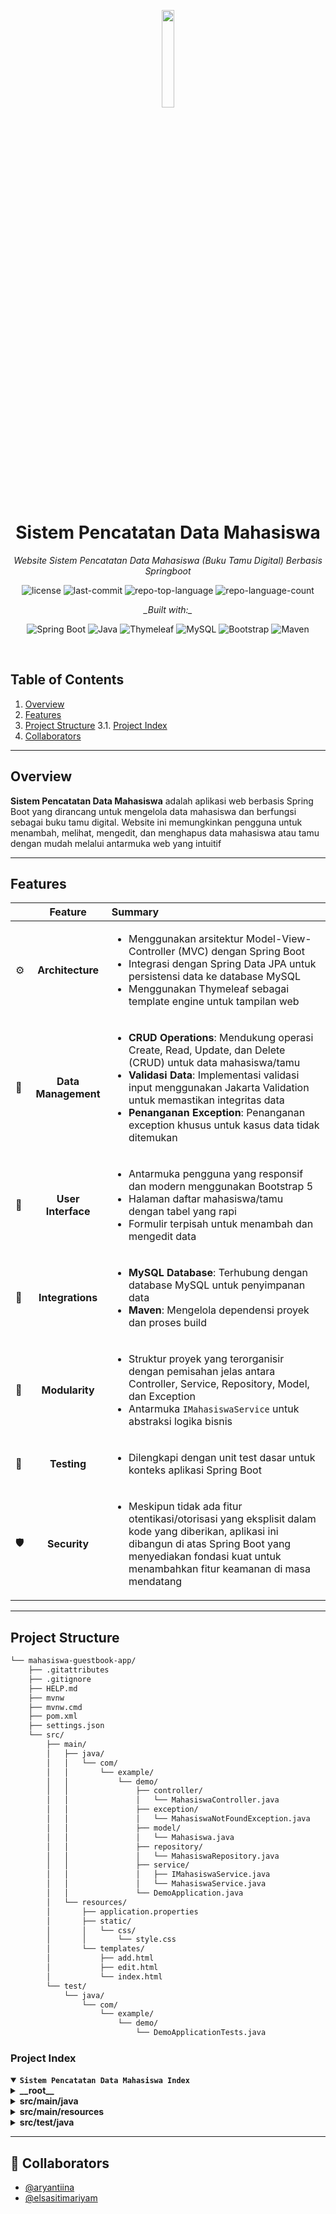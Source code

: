 <p align="center">
  <img src="https://media3.giphy.com/media/v1.Y2lkPTc5MGI3NjExMGM2MmJ2OWF6MmE1amttMTF6ZTBlcnN1cXByOXNtMTdxaHJkMmtoaCZlcD12MV9pbnRlcm5hbF9naWZfYnlfaWQmY3Q9cw/JwOUH7TbHFHg3LnX18/giphy.gif" width="20%" />
</p>
<p align="center">
    <h1 align="center">Sistem Pencatatan Data Mahasiswa</h1>
</p>
<p align="center">
    <em>Website Sistem Pencatatan Data Mahasiswa (Buku Tamu Digital) Berbasis Springboot</em>
</p>
<p align="center">
	<img src="https://img.shields.io/github/license/dazidhan/ManajemenData?style=flat-square&logo=opensourceinitiative&logoColor=white&color=009688" alt="license">
	<img src="https://img.shields.io/github/last-commit/dazidhan/ManajemenData?style=flat-square&logo=git&logoColor=white&color=009688" alt="last-commit">
	<img src="https://img.shields.io/github/languages/top/dazidhan/ManajemenData?style=flat-square&color=009688" alt="repo-top-language">
	<img src="https://img.shields.io/github/languages/count/dazidhan/ManajemenData?style=flat-square&color=009688" alt="repo-language-count">
</p>
<p align="center">
		<em>_Built with:_</em>
</p>
<p align="center">
	<img src="https://img.shields.io/badge/Spring_Boot-6DB33F?style=flat-square&logo=spring-boot&logoColor=white" alt="Spring Boot">
	<img src="https://img.shields.io/badge/Java-007396?style=flat-square&logo=java&logoColor=white" alt="Java">
	<img src="https://img.shields.io/badge/Thymeleaf-005F0F?style=flat-square&logo=thymeleaf&logoColor=white" alt="Thymeleaf">
	<img src="https://img.shields.io/badge/MySQL-4479A1?style=flat-square&logo=mysql&logoColor=white" alt="MySQL">
	<img src="https://img.shields.io/badge/Bootstrap-7952B3?style=flat-square&logo=bootstrap&logoColor=white" alt="Bootstrap">
	<img src="https://img.shields.io/badge/Maven-C71A36?style=flat-square&logo=apache-maven&logoColor=white" alt="Maven">
</p>
<br>

## Table of Contents

1. [Overview](#overview)
2. [Features](#features)
3. [Project Structure](#project-structure)
  3.1. [Project Index](#project-index)
4. [Collaborators](#-collaborators)
   
---

## Overview

**Sistem Pencatatan Data Mahasiswa** adalah aplikasi web berbasis Spring Boot yang dirancang untuk mengelola data mahasiswa dan berfungsi sebagai buku tamu digital. Website ini memungkinkan pengguna untuk menambah, melihat, mengedit, dan menghapus data mahasiswa atau tamu dengan mudah melalui antarmuka web yang intuitif

---

## Features

| | Feature | Summary |
| :--- | :---: | :--- |
| ⚙️ | **Architecture** | <ul><li>Menggunakan arsitektur Model-View-Controller (MVC) dengan Spring Boot</li><li>Integrasi dengan Spring Data JPA untuk persistensi data ke database MySQL</li><li>Menggunakan Thymeleaf sebagai template engine untuk tampilan web</li></ul> |
| 🔩 | **Data Management** | <ul><li>**CRUD Operations**: Mendukung operasi Create, Read, Update, dan Delete (CRUD) untuk data mahasiswa/tamu</li><li>**Validasi Data**: Implementasi validasi input menggunakan Jakarta Validation untuk memastikan integritas data</li><li>**Penanganan Exception**: Penanganan exception khusus untuk kasus data tidak ditemukan</li></ul> |
| 📄 | **User Interface** | <ul><li>Antarmuka pengguna yang responsif dan modern menggunakan Bootstrap 5</li><li>Halaman daftar mahasiswa/tamu dengan tabel yang rapi</li><li>Formulir terpisah untuk menambah dan mengedit data</li></ul> |
| 🔌 | **Integrations** | <ul><li>**MySQL Database**: Terhubung dengan database MySQL untuk penyimpanan data</li><li>**Maven**: Mengelola dependensi proyek dan proses build</li></ul> |
| 🧩 | **Modularity** | <ul><li>Struktur proyek yang terorganisir dengan pemisahan jelas antara Controller, Service, Repository, Model, dan Exception</li><li>Antarmuka `IMahasiswaService` untuk abstraksi logika bisnis</li></ul> |
| 🧪 | **Testing** | <ul><li>Dilengkapi dengan unit test dasar untuk konteks aplikasi Spring Boot</li></ul> |
| 🛡️ | **Security** | <ul><li>Meskipun tidak ada fitur otentikasi/otorisasi yang eksplisit dalam kode yang diberikan, aplikasi ini dibangun di atas Spring Boot yang menyediakan fondasi kuat untuk menambahkan fitur keamanan di masa mendatang</li></ul> |

---

## Project Structure

```sh
└── mahasiswa-guestbook-app/
    ├── .gitattributes
    ├── .gitignore
    ├── HELP.md
    ├── mvnw
    ├── mvnw.cmd
    ├── pom.xml
    ├── settings.json
    └── src/
        ├── main/
        │   ├── java/
        │   │   └── com/
        │   │       └── example/
        │   │           └── demo/
        │   │               ├── controller/
        │   │               │   └── MahasiswaController.java
        │   │               ├── exception/
        │   │               │   └── MahasiswaNotFoundException.java
        │   │               ├── model/
        │   │               │   └── Mahasiswa.java
        │   │               ├── repository/
        │   │               │   └── MahasiswaRepository.java
        │   │               ├── service/
        │   │               │   ├── IMahasiswaService.java
        │   │               │   └── MahasiswaService.java
        │   │               └── DemoApplication.java
        │   └── resources/
        │       ├── application.properties
        │       ├── static/
        │       │   └── css/
        │       │       └── style.css
        │       └── templates/
        │           ├── add.html
        │           ├── edit.html
        │           └── index.html
        └── test/
            └── java/
                └── com/
                    └── example/
                        └── demo/
                            └── DemoApplicationTests.java
```

### Project Index

<details open>
	<summary><b><code>Sistem Pencatatan Data Mahasiswa Index</code></b></summary>
	<details> <!-- __root__ Submodule -->
		<summary><b>__root__</b></summary>
		<blockquote>
			<table>
			<tr>
				<td><b><a href='MultipleFiles/pom.xml'>pom.xml</a></b></td>
				<td>- File konfigurasi Maven yang mendefinisikan dependensi proyek (Spring Boot, Thymeleaf, Spring Data JPA, MySQL Driver, Validation, Testing) dan plugin build.<br>- Mengatur versi Java ke 21.</td>
			</tr>
			<tr>
				<td><b><a href='MultipleFiles/HELP.md'>HELP.md</a></b></td>
				<td>- Dokumentasi referensi dan panduan memulai untuk proyek Spring Boot ini, termasuk tautan ke dokumentasi resmi Maven, Spring Boot, dan panduan terkait seperti Spring Web, Thymeleaf, dan Spring Data JPA.</td>
			</tr>
			<tr>
				<td><b><a href='MultipleFiles/settings.json'>settings.json</a></b></td>
				<td>- File konfigurasi untuk pengaturan Java di lingkungan pengembangan, khususnya untuk pembaruan konfigurasi build.</td>
			</tr>
			</table>
		</blockquote>
	</details>
	<details> <!-- src/main/java Submodule -->
		<summary><b>src/main/java</b></summary>
		<blockquote>
			<details>
				<summary><b>com.example.demo</b></summary>
				<blockquote>
					<table>
					<tr>
						<td><b><a href='MultipleFiles/DemoApplication.java'>DemoApplication.java</a></b></td>
						<td>- Kelas utama aplikasi Spring Boot yang berfungsi sebagai titik masuk untuk menjalankan aplikasi.</td>
					</tr>
					</table>
					<details>
						<summary><b>controller</b></summary>
						<blockquote>
							<table>
							<tr>
								<td><b><a href='MultipleFiles/MahasiswaController.java'>MahasiswaController.java</a></b></td>
								<td>- Mengelola permintaan HTTP terkait data mahasiswa.<br>- Menyediakan endpoint untuk melihat daftar mahasiswa, menampilkan formulir tambah/edit, menyimpan data, dan menghapus data.<br>- Menggunakan `MahasiswaService` untuk interaksi dengan lapisan layanan.</td>
							</tr>
							</table>
						</blockquote>
					</details>
					<details>
						<summary><b>exception</b></summary>
						<blockquote>
							<table>
							<tr>
								<td><b><a href='MultipleFiles/MahasiswaNotFoundException.java'>MahasiswaNotFoundException.java</a></b></td>
								<td>- Custom exception yang dilemparkan ketika data mahasiswa tidak ditemukan berdasarkan ID.</td>
							</tr>
							</table>
						</blockquote>
					</details>
					<details>
						<summary><b>model</b></summary>
						<blockquote>
							<table>
							<tr>
								<td><b><a href='MultipleFiles/Mahasiswa.java'>Mahasiswa.java</a></b></td>
								<td>- Entitas JPA yang merepresentasikan tabel `mahasiswa` dalam database.<br>- Mendefinisikan properti `id`, `nama`, `nim`, `jurusan`, `tanggalKunjungan`, dan `keperluan`.<br>- Mengandung anotasi validasi untuk memastikan integritas data.</td>
							</tr>
							</table>
						</blockquote>
					</details>
					<details>
						<summary><b>repository</b></summary>
						<blockquote>
							<table>
							<tr>
								<td><b><a href='MultipleFiles/MahasiswaRepository.java'>MahasiswaRepository.java</a></b></td>
								<td>- Antarmuka repository yang memperluas `JpaRepository` untuk operasi CRUD pada entitas `Mahasiswa`.<br>- Menyediakan metode bawaan untuk interaksi database tanpa perlu implementasi manual.</td>
							</tr>
							</table>
						</blockquote>
					</details>
					<details>
						<summary><b>service</b></summary>
						<blockquote>
							<table>
							<tr>
								<td><b><a href='MultipleFiles/IMahasiswaService.java'>IMahasiswaService.java</a></b></td>
								<td>- Antarmuka yang mendefinisikan kontrak untuk layanan mahasiswa.<br>- Mencakup metode untuk mendapatkan semua mahasiswa, menyimpan, mendapatkan berdasarkan ID, dan menghapus mahasiswa.</td>
							</tr>
							<tr>
								<td><b><a href='MultipleFiles/MahasiswaService.java'>MahasiswaService.java</a></b></td>
								<td>- Implementasi dari `IMahasiswaService`.<br>- Berinteraksi dengan `MahasiswaRepository` untuk melakukan operasi bisnis.<br>- Menangani logika untuk mengambil, menyimpan, dan menghapus data mahasiswa, termasuk penanganan `MahasiswaNotFoundException`.</td>
							</tr>
							</table>
						</blockquote>
					</details>
				</blockquote>
			</details>
		</blockquote>
	</details>
	<details> <!-- src/main/resources Submodule -->
		<summary><b>src/main/resources</b></summary>
		<blockquote>
			<table>
			<tr>
				<td><b><a href='MultipleFiles/application.properties'>application.properties</a></b></td>
				<td>- File konfigurasi untuk properti aplikasi Spring Boot (binary file).</td>
			</tr>
			</table>
			<details>
				<summary><b>static</b></summary>
				<blockquote>
					<details>
						<summary><b>css</b></summary>
						<blockquote>
							<table>
							<tr>
								<td><b><a href='MultipleFiles/style.css'>style.css</a></b></td>
								<td>- File CSS kustom untuk styling aplikasi, mengatur warna latar belakang, lebar container, margin tabel, dan elemen formulir.</td>
							</tr>
							</table>
						</blockquote>
					</details>
				</blockquote>
			</details>
			<details>
				<summary><b>templates</b></summary>
				<blockquote>
					<table>
					<tr>
						<td><b><a href='MultipleFiles/add.html'>add.html</a></b></td>
						<td>- Halaman HTML untuk menambahkan data mahasiswa/tamu baru.<br>- Menggunakan Thymeleaf untuk binding data dan menampilkan pesan error validasi.</td>
					</tr>
					<tr>
						<td><b><a href='MultipleFiles/edit.html'>edit.html</a></b></td>
						<td>- Halaman HTML untuk mengedit data mahasiswa/tamu yang sudah ada.<br>- Mirip dengan `add.html` tetapi menyertakan input tersembunyi untuk ID mahasiswa.</td>
					</tr>
					<tr>
						<td><b><a href='MultipleFiles/index.html'>index.html</a></b></td>
						<td>- Halaman utama yang menampilkan daftar semua mahasiswa/tamu dalam bentuk tabel.<br>- Menyediakan tautan untuk menambah data baru, mengedit, dan menghapus data yang ada.</td>
					</tr>
					</table>
				</blockquote>
			</details>
		</blockquote>
	</details>
	<details> <!-- src/test/java Submodule -->
		<summary><b>src/test/java</b></summary>
		<blockquote>
			<details>
				<summary><b>com.example.demo</b></summary>
				<blockquote>
					<table>
					<tr>
						<td><b><a href='MultipleFiles/DemoApplicationTests.java'>DemoApplicationTests.java</a></b></td>
						<td>- Kelas pengujian dasar untuk memverifikasi bahwa konteks aplikasi Spring Boot dapat dimuat dengan benar.</td>
					</tr>
					</table>
				</blockquote>
			</details>
		</blockquote>
	</details>
</details>

---

## 👥 Collaborators

- [@aryantiina](https://github.com/aryantiina)
- [@elsasitimariyam](https://github.com/elsasitimariyam)

